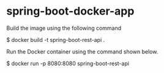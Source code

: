 # spring-boot-docker-app

Build the image using the following command

$ docker build -t spring-boot-rest-api .

Run the Docker container using the command shown below.

$ docker run -p 8080:8080 spring-boot-rest-api
